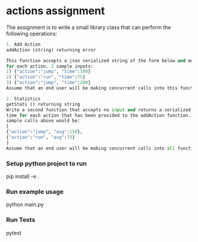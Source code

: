 # actions assignment
The assignment is to write a small library class that can perform the following operations:

```python
1. Add Action
addAction (string) returning error

This function accepts a json serialized string of the form below and maintains an average time
for each action. 3 sample inputs:
1) {"action":"jump", "time":100}
2) {"action":"run", "time":75}
3) {"action":"jump", "time":200}
Assume that an end user will be making concurrent calls into this function.

2. Statistics
getStats () returning string
Write a second function that accepts no input and returns a serialized json array of the average
time for each action that has been provided to the addAction function. Output after the 3
sample calls above would be:
[
{"action":"jump", "avg":150},
{"action":"run", "avg":75}
]
Assume that an end user will be making concurrent calls into all functions.
```

### Setup python project to run
pip install -e .

### Run example usage
python main.py

### Run Tests
pytest